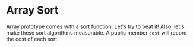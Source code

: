 # Array Sort

Array.prototype comes with a sort function. Let's try to beat it! Also, let's make these sort algorithms measurable. A public member `cost` will record the cost of each sort. 
